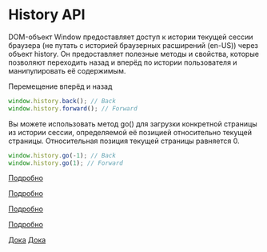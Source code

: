 # History API

DOM-объект Window предоставляет доступ к истории текущей сессии браузера (не путать с историей браузерных расширений (en-US)) через объект history. Он предоставляет полезные методы и свойства, которые позволяют переходить назад и вперёд по истории пользователя и манипулировать её содержимым.

Перемещение вперёд и назад

```JavaScript
window.history.back(); // Back
window.history.forward(); // Forward
```

Вы можете использовать метод go() для загрузки конкретной страницы из истории сессии, определяемой её позицией относительно текущей страницы. Относительная позиция текущей страницы равняется 0.

```JavaScript
window.history.go(-1); // Back
window.history.go(1); // Forward
```

[Подробно](https://developer.mozilla.org/ru/docs/Web/API/History)

[Подробно](https://developer.mozilla.org/ru/docs/Web/API/History_API)

[Подробно](https://developer.mozilla.org/ru/docs/Web/API/History_API/Working_with_the_History_API)

[Подробно](https://developer.mozilla.org/en-US/docs/Web/API/Window/navigator)

[Дока](https://doka.guide/js/window-history/)
[Дока](https://doka.guide/js/window-navigator/)
